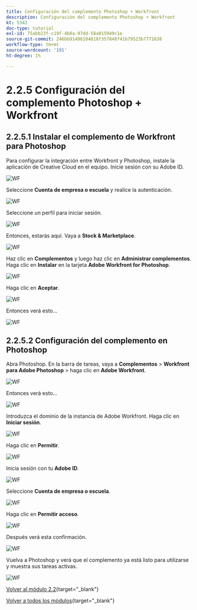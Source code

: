 ```yaml
---
title: Configuración del complemento Photoshop + Workfront
description: Configuración del complemento Photoshop + Workfront
kt: 5342
doc-type: tutorial
exl-id: 75abb23f-c19f-4b8a-97dd-58a015949c1e
source-git-commit: 246bb91496104818f357848f41b79523b7771638
workflow-type: tm+mt
source-wordcount: '191'
ht-degree: 1%

---
```


# 2.2.5 Configuración del complemento Photoshop + Workfront

## 2.2.5.1 Instalar el complemento de Workfront para Photoshop

Para configurar la integración entre Workfront y Photoshop, instale la aplicación de Creative Cloud en el equipo. Inicie sesión con su Adobe ID.

![WF](./images/wf1.png)

Seleccione **Cuenta de empresa o escuela** y realice la autenticación.

![WF](./images/wf2.png)

Seleccione un perfil para iniciar sesión.

![WF](./images/wf3.png)

Entonces, estarás aquí. Vaya a **Stock &amp; Marketplace**.

![WF](./images/wf4.png)

Haz clic en **Complementos** y luego haz clic en **Administrar complementos**. Haga clic en **Instalar** en la tarjeta **Adobe Workfront for Photoshop**.

![WF](./images/wf5.png)

Haga clic en **Aceptar**.

![WF](./images/wf6.png)

Entonces verá esto...

![WF](./images/wf7.png)

## 2.2.5.2 Configuración del complemento en Photoshop

Abra Photoshop. En la barra de tareas, vaya a **Complementos** > **Workfront para Adobe Photoshop** > haga clic en **Adobe Workfront**.

![WF](./images/wf8.png)

Entonces verá esto...

![WF](./images/wf9.png)

Introduzca el dominio de la instancia de Adobe Workfront. Haga clic en **Iniciar sesión**.

![WF](./images/wf10.png)

Haga clic en **Permitir**.

![WF](./images/wf11.png)

Inicia sesión con tu **Adobe ID**.

![WF](./images/wf12.png)

Seleccione **Cuenta de empresa o escuela**.

![WF](./images/wf13.png)

Haga clic en **Permitir acceso**.

![WF](./images/wf14.png)

Después verá esta confirmación.

![WF](./images/wf15.png)

Vuelva a Photoshop y verá que el complemento ya está listo para utilizarse y muestra sus tareas activas.

![WF](./images/wf16.png)

[Volver al módulo 2.2](./workfront.md){target="_blank"}

[Volver a todos los módulos](./../../../overview.md){target="_blank"}
